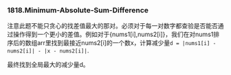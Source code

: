 ### 1818.Minimum-Absolute-Sum-Difference

注意此题不能只贪心的找差值最大的那对。必须对于每一对数字都查验是否能否通过操作得到一个更小的差值。例如对于{nums1[i],nums2[i]}，我们在对nums1排序后的数组arr里找到最接近nums2[i]的一个数x，计算减少量```d = |nums1[i] - nums2[i]| - |x - nums2[i]|```.

最终找到全局最大的减少量d。
